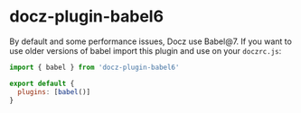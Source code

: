 # docz-plugin-babel6

By default and some performance issues, Docz use Babel@7. If you want to use older versions of babel import this plugin and use on your `doczrc.js`:

```js
import { babel } from 'docz-plugin-babel6'

export default {
  plugins: [babel()]
}
```
